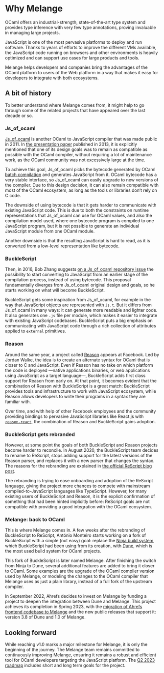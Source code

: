 # Why Melange

OCaml offers an industrial-strength, state-of-the-art type system and provides
type inference with very few type annotations, proving invaluable in managing
large projects.

JavaScript is one of the most pervasive platforms to deploy and run software.
Thanks to years of efforts to improve the different VMs available, the
JavaScript code running on browsers and other environments is heavily optimized
and can support use cases for large products and tools.

Melange helps developers and companies bring the advantages of the OCaml
platform to users of the Web platform in a way that makes it easy for developers
to integrate with both ecosystems.

## A bit of history

To better understand where Melange comes from, it might help to go through some
of the related projects that have appeared over the last decade or so.

### Js\_of\_ocaml

[Js\_of\_ocaml](https://github.com/ocsigen/js_of_ocaml/) is another OCaml to
JavaScript compiler that was made public in 2011. In [the presentation
paper](https://www.irif.fr/~vouillon/publi/js_of_ocaml.pdf) published in 2013,
it is explicitly mentioned that one of its design goals was to remain as
compatible as possible with the OCaml compiler, without requiring a lot of
maintenance work, as the OCaml community was not excessively large at the time.

To achieve this goal, Js\_of\_ocaml picks the bytecode generated by OCaml [batch
compilation](https://ocaml.org/manual/comp.html) and generates JavaScript from
it. OCaml bytecode has a very stable interface, so Js\_of\_ocaml can easily
upgrade to new versions of the compiler. Due to this design decision, it can
also remain compatible with most of the OCaml ecosystem, as long as the tools or
libraries don’t rely on C code.

The downside of using bytecode is that it gets harder to communicate with
existing JavaScript code. This is due to both the constraints on runtime
representations that Js\_of\_ocaml can use for OCaml values, and also the
compilation model used, where one bytecode program is compiled to one JavaScript
program, but it is not possible to generate an individual JavaScript module from
one OCaml module.

Another downside is that the resulting JavaScript is hard to read, as it is
converted from a low-level representation like bytecode.

### BuckleScript

Then, in 2016, Bob Zhang suggests [on a Js\_of\_ocaml repository
issue](https://github.com/ocsigen/Js_of_ocaml/issues/338) the possibility to
start converting to JavaScript from an earlier stage of the compilation process,
instead of using bytecode. This proposal fundamentally diverges from
Js\_of\_ocaml original design and goals, so he starts working on what will
become BuckleScript.

BuckleScript gets some inspiration from Js\_of\_ocaml, for example in the way
that JavaScript objects are represented with `Js.t`. But it differs from
Js\_of\_ocaml in many ways: it can generate more readable and lighter code. It
also generates one `.js` file per module, which makes it easier to integrate
with existing JavaScript codebases. BuckleScript puts a big emphasis on
communicating with JavaScript code through a rich collection of attributes
applied to `external` primitives.

### Reason

Around the same year, a project called [Reason](https://reasonml.github.io/)
appears at Facebook. Led by Jordan Walke, the idea is to create an alternate
syntax for OCaml that is closer to C and JavaScript. Even if Reason has no take
on which platform the code is deployed —native applications binaries, or web
applications using JavaScript as a target language—, BuckleScript adds first
class support for Reason from early on. At that point, it becomes evident that
the combination of Reason with BuckleScript is a great match: BuckleScript
provides tools and infrastructure to work with JavaScript ecosystem, while
Reason allows developers to write their programs in a syntax they are familiar
with.

Over time, and with help of other Facebook employees and the community providing
bindings to pervasive JavaScript libraries like React.js with
[`reason-react`](https://github.com/reasonml/reason-react/), the combination of
Reason and BuckleScript gains adoption.

### BuckleScript gets rebranded

However, at some point the goals of both BuckleScript and Reason projects become
harder to reconcile. In August 2020, the BuckleScript team decides to rename to
ReScript, stops adding support for the latest versions of the Reason parser, and
replaces it with a new parser that changes the syntax. The reasons for the
rebranding are explained in [the official ReScript blog
post](https://rescript-lang.org/blog/bucklescript-is-rebranding).

The rebranding is trying to ease onboarding and adoption of the ReScript
language, giving the project more chances to compete with mainstream
compiled-to-JavaScript languages like TypeScript. However, for many existing
users of BuckleScript and Reason, it is the explicit confirmation of something
that had been hinted implicitly before: ReScript goals are not compatible with
providing a good integration with the OCaml ecosystem.

### Melange: back to OCaml

This is where Melange comes in. A few weeks after the rebranding of BuckleScript
to ReScript, António Monteiro starts working on a fork of BuckleScript with a
simple (not easy) goal: replace the [Ninja build
system](https://ninja-build.org/), which BuckleScript had been using from its
creation, with [Dune](https://dune.build/), which is the most used build system
for OCaml projects.

This fork of BuckleScript is later named Melange. After finishing the switch
from Ninja to Dune, several additional features are added to bring it closer to
OCaml. Some examples are the upgrade of the OCaml compiler version used by
Melange, or modeling the changes to the OCaml compiler that Melange uses as just
a plain library, instead of a full fork of the upstream compiler.

In September 2022, Ahrefs decides to invest on Melange by funding a project to
deepen the integration between Dune and Melange. This project achieves its
completion in Spring 2023, with the [migration of Ahrefs frontend codebase to
Melange](https://tech.ahrefs.com/ahrefs-is-now-built-with-melange-b14f5ec56df4)
and the new public releases that support it: version 3.8 of Dune and 1.0 of
Melange.

## Looking forward

While reaching v1.0 marks a major milestone for Melange, it is only the 
beginning of the journey. The Melange team remains committed to
continuously improving Melange, ensuring it remains a robust and efficient
tool for OCaml developers targeting the JavaScript platform.
The [Q2 2023
roadmap](https://docs.google.com/document/d/1279euT9LeJIkwAUYqazqeh2lc8c7TLQap2_2vBNcK4w/)
includes short and long term goals for the project.
